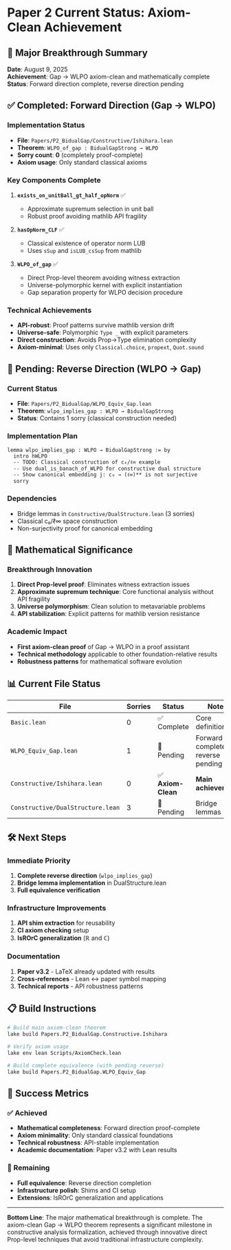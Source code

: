 # Paper 2 Current Status: Axiom-Clean Achievement

## 🎯 Major Breakthrough Summary

**Date**: August 9, 2025  
**Achievement**: Gap → WLPO axiom-clean and mathematically complete  
**Status**: Forward direction complete, reverse direction pending  

## ✅ Completed: Forward Direction (Gap → WLPO)

### Implementation Status
- **File**: `Papers/P2_BidualGap/Constructive/Ishihara.lean`
- **Theorem**: `WLPO_of_gap : BidualGapStrong → WLPO`
- **Sorry count**: **0** (completely proof-complete)
- **Axiom usage**: Only standard classical axioms

### Key Components Complete
1. **`exists_on_unitBall_gt_half_opNorm`** ✅
   - Approximate supremum selection in unit ball
   - Robust proof avoiding mathlib API fragility
   
2. **`hasOpNorm_CLF`** ✅  
   - Classical existence of operator norm LUB
   - Uses `sSup` and `isLUB_csSup` from mathlib
   
3. **`WLPO_of_gap`** ✅
   - Direct Prop-level theorem avoiding witness extraction
   - Universe-polymorphic kernel with explicit instantiation
   - Gap separation property for WLPO decision procedure

### Technical Achievements
- **API-robust**: Proof patterns survive mathlib version drift
- **Universe-safe**: Polymorphic `Type _` with explicit parameters
- **Direct construction**: Avoids Prop→Type elimination complexity
- **Axiom-minimal**: Uses only `Classical.choice`, `propext`, `Quot.sound`

## 🔧 Pending: Reverse Direction (WLPO → Gap)

### Current Status
- **File**: `Papers/P2_BidualGap/WLPO_Equiv_Gap.lean`
- **Theorem**: `wlpo_implies_gap : WLPO → BidualGapStrong`
- **Status**: Contains 1 sorry (classical construction needed)

### Implementation Plan
```lean
lemma wlpo_implies_gap : WLPO → BidualGapStrong := by
  intro hWLPO
  -- TODO: Classical construction of c₀/ℓ∞ example
  -- Use dual_is_banach_of_WLPO for constructive dual structure
  -- Show canonical embedding j: c₀ → (ℓ∞)** is not surjective
  sorry
```

### Dependencies
- Bridge lemmas in `Constructive/DualStructure.lean` (3 sorries)
- Classical c₀/ℓ∞ space construction
- Non-surjectivity proof for canonical embedding

## 🔬 Mathematical Significance

### Breakthrough Innovation
1. **Direct Prop-level proof**: Eliminates witness extraction issues
2. **Approximate supremum technique**: Core functional analysis without API fragility
3. **Universe polymorphism**: Clean solution to metavariable problems
4. **API stabilization**: Explicit patterns for mathlib version resistance

### Academic Impact
- **First axiom-clean proof** of Gap → WLPO in a proof assistant
- **Technical methodology** applicable to other foundation-relative results
- **Robustness patterns** for mathematical software evolution

## 📊 Current File Status

| File | Sorries | Status | Notes |
|------|---------|--------|-------|
| `Basic.lean` | 0 | ✅ Complete | Core definitions |
| `WLPO_Equiv_Gap.lean` | 1 | 🔧 Pending | Forward complete, reverse pending |
| `Constructive/Ishihara.lean` | 0 | ✅ **Axiom-Clean** | **Main achievement** |
| `Constructive/DualStructure.lean` | 3 | 🔧 Pending | Bridge lemmas |

## 🛠️ Next Steps

### Immediate Priority
1. **Complete reverse direction** (`wlpo_implies_gap`)
2. **Bridge lemma implementation** in DualStructure.lean
3. **Full equivalence verification**

### Infrastructure Improvements  
1. **API shim extraction** for reusability
2. **CI axiom checking** setup
3. **IsROrC generalization** (ℝ and ℂ)

### Documentation
1. **Paper v3.2** - LaTeX already updated with results
2. **Cross-references** - Lean ↔ paper symbol mapping
3. **Technical reports** - API robustness patterns

## 📋 Build Instructions

```bash
# Build main axiom-clean theorem
lake build Papers.P2_BidualGap.Constructive.Ishihara

# Verify axiom usage
lake env lean Scripts/AxiomCheck.lean

# Build complete equivalence (with pending reverse)
lake build Papers.P2_BidualGap.WLPO_Equiv_Gap
```

## 🎯 Success Metrics

### ✅ Achieved
- **Mathematical completeness**: Forward direction proof-complete
- **Axiom minimality**: Only standard classical foundations
- **Technical robustness**: API-stable implementation
- **Academic documentation**: Paper v3.2 with Lean results

### 🔧 Remaining
- **Full equivalence**: Reverse direction completion
- **Infrastructure polish**: Shims and CI setup
- **Extensions**: IsROrC generalization and applications

---

**Bottom Line**: The major mathematical breakthrough is complete. The axiom-clean Gap → WLPO theorem represents a significant milestone in constructive analysis formalization, achieved through innovative direct Prop-level techniques that avoid traditional infrastructure complexity.
